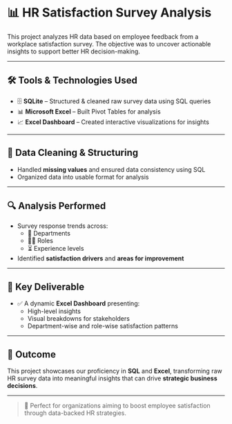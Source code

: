# 📊 HR Satisfaction Survey Analysis

This project analyzes HR data based on employee feedback from a workplace satisfaction survey. The objective was to uncover actionable insights to support better HR decision-making.

---

## 🛠️ Tools & Technologies Used
- 🗄️ **SQLite** – Structured & cleaned raw survey data using SQL queries  
- 📊 **Microsoft Excel** – Built Pivot Tables for analysis  
- 📈 **Excel Dashboard** – Created interactive visualizations for insights

---

## 🧹 Data Cleaning & Structuring
- Handled **missing values** and ensured data consistency using SQL  
- Organized data into usable format for analysis  

---

## 🔍 Analysis Performed
- Survey response trends across:
  - 🏢 Departments  
  - 🧑‍💼 Roles  
  - ⏳ Experience levels  
- Identified **satisfaction drivers** and **areas for improvement**

---

## 📌 Key Deliverable
- ✅ A dynamic **Excel Dashboard** presenting:
  - High-level insights  
  - Visual breakdowns for stakeholders  
  - Department-wise and role-wise satisfaction patterns  

---

## 🚀 Outcome
This project showcases our proficiency in **SQL** and **Excel**, transforming raw HR survey data into meaningful insights that can drive **strategic business decisions**.  

---

> 📁 Perfect for organizations aiming to boost employee satisfaction through data-backed HR strategies.

